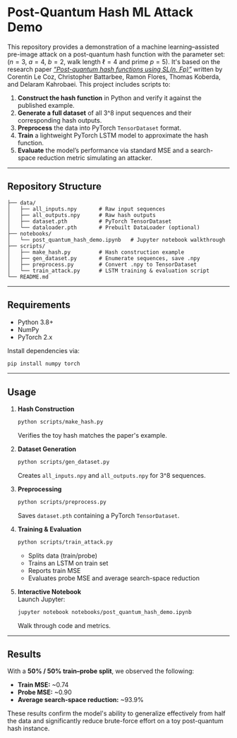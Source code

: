 # Post-Quantum Hash ML Attack Demo

This repository provides a demonstration of a machine learning–assisted pre-image attack on a post-quantum hash function with the parameter set: ($n=3$, $a=4$, $b=2$, walk length $\ell=4$ and prime $p=5$). It's based on the research paper [*“Post-quantum hash functions using SL(n, Fp)”*](./README_attachments/Post-Quantum-Hash-Function.pdf) written by Corentin Le Coz, Christopher Battarbee, Ramon Flores, Thomas Koberda, and Delaram Kahrobaei. This project includes scripts to:

1. **Construct the hash function** in Python and verify it against the published example.  
2. **Generate a full dataset** of all 3^8 input sequences and their corresponding hash outputs.  
3. **Preprocess** the data into PyTorch `TensorDataset` format.  
4. **Train** a lightweight PyTorch LSTM model to approximate the hash function.  
5. **Evaluate** the model’s performance via standard MSE and a search-space reduction metric simulating an attacker.  

---

## Repository Structure

```
├── data/
│   ├── all_inputs.npy       # Raw input sequences
│   ├── all_outputs.npy      # Raw hash outputs
│   ├── dataset.pth          # PyTorch TensorDataset
│   └── dataloader.pth       # Prebuilt DataLoader (optional)
├── notebooks/
│   └── post_quantum_hash_demo.ipynb   # Jupyter notebook walkthrough
├── scripts/
│   ├── make_hash.py         # Hash construction example
│   ├── gen_dataset.py       # Enumerate sequences, save .npy
│   ├── preprocess.py        # Convert .npy to TensorDataset
│   └── train_attack.py      # LSTM training & evaluation script
└── README.md
```

---

## Requirements

- Python 3.8+  
- NumPy  
- PyTorch 2.x   

Install dependencies via:

```bash
pip install numpy torch
```

---

## Usage

1. **Hash Construction**  
   ```bash
   python scripts/make_hash.py
   ```  
   Verifies the toy hash matches the paper's example.

2. **Dataset Generation**  
   ```bash
   python scripts/gen_dataset.py
   ```  
   Creates `all_inputs.npy` and `all_outputs.npy` for 3^8 sequences.

3. **Preprocessing**  
   ```bash
   python scripts/preprocess.py
   ```  
   Saves `dataset.pth` containing a PyTorch `TensorDataset`.

4. **Training & Evaluation**  
   ```bash
   python scripts/train_attack.py
   ```  
   - Splits data (train/probe)  
   - Trains an LSTM on train set  
   - Reports train MSE  
   - Evaluates probe MSE and average search-space reduction  

5. **Interactive Notebook**  
   Launch Jupyter:  
   ```bash
   jupyter notebook notebooks/post_quantum_hash_demo.ipynb
   ```  
   Walk through code and metrics.

---

## Results

With a **50% / 50% train–probe split**, we observed the following:

- **Train MSE:** ~0.74  
- **Probe MSE:** ~0.90  
- **Average search-space reduction:** ~93.9%

These results confirm the model's ability to generalize effectively from half the data and significantly reduce brute-force effort on a toy post-quantum hash instance.
